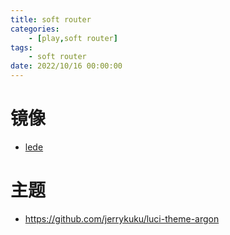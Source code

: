 ```yaml
---
title: soft router
categories: 
	- [play,soft router]
tags:
	- soft router
date: 2022/10/16 00:00:00
---
```


# 镜像

- [lede](https://github.com/coolsnowwolf/lede)

# 主题

- https://github.com/jerrykuku/luci-theme-argon